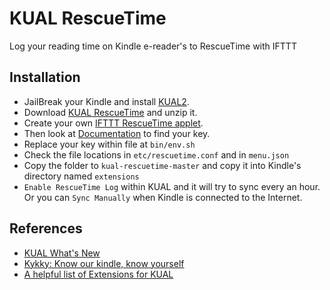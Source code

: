 # KUAL RescueTime
Log your reading time on Kindle e-reader's to RescueTime with IFTTT

## Installation

- JailBreak your Kindle and install [KUAL2](https://www.mobileread.com/forums/showthread.php?t=203326).
- Download [KUAL RescueTime](https://github.com/jinntrance/kual-rescuetime/archive/master.zip) and unzip it.
- Create your own [IFTTT RescueTime applet](https://ifttt.com/applets/86337494d-log-kindle-reading-duration-to-rescuetime).
- Then look at [Documentation](https://ifttt.com/maker_webhooks) to find your key.
- Replace your key within file at `bin/env.sh`
- Check the file locations in `etc/rescuetime.conf` and in `menu.json`
- Copy the folder to `kual-rescuetime-master` and copy it into Kindle's directory named `extensions`
- `Enable RescueTime Log` within KUAL and it will try to sync every an hour. Or you can `Sync Manually` when Kindle is connected to the Internet.

## References

- [KUAL What's New](https://wiki.mobileread.com/wiki/KUAL_What%27s_New#Sample_json.menu_And_Template_Migration)
- [Kykky: Know our kindle, know yourself](https://github.com/KangbingZhao/kykky)
- [A helpful list of Extensions for KUAL](https://www.mobileread.com/forums/showthread.php?t=205064)

